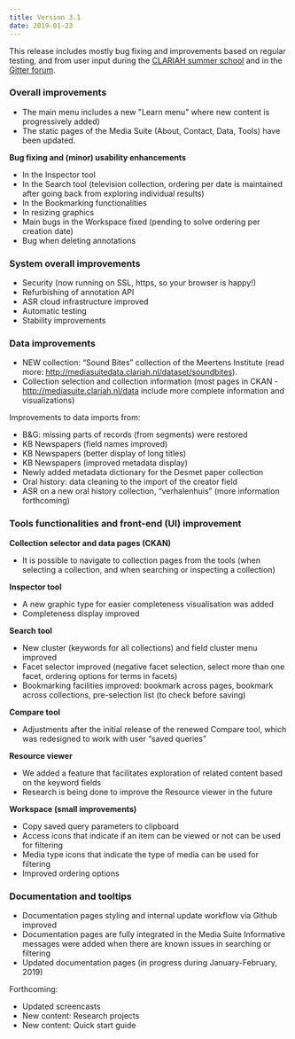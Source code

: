 ```yaml
---
title: Version 3.1
date: 2019-01-23
---
```


This release includes mostly bug fixing and improvements based on regular testing, and from user input during the [CLARIAH summer school](https://clariah.github.io/mediasuite-blog/blog/2018/10/01/Clariah-Media-Studies-Summer-School-report) and in the [Gitter forum](http://mediasuite.clariah.nl/documentation/forum).

### Overall improvements

- The main menu includes a new "Learn menu" where new content is progressively added)
- The static pages of the Media Suite (About, Contact, Data, Tools) have been updated. 

**Bug fixing and (minor) usability enhancements**

- In the Inspector tool
- In the Search tool (television collection, ordering per date is maintained after going back from exploring individual results)
- In the Bookmarking functionalities
- In resizing graphics
- Main bugs in the Workspace fixed (pending to solve ordering per creation date)
- Bug when deleting annotations

### System overall improvements

- Security (now running on SSL, https, so your browser is happy!)
- Refurbishing of annotation API
- ASR cloud infrastructure improved
- Automatic testing
- Stability improvements

### Data improvements

- NEW collection: “Sound Bites” collection of the Meertens Institute (read more: http://mediasuitedata.clariah.nl/dataset/soundbites).
- Collection selection and collection information (most pages in CKAN -<http://mediasuite.clariah.nl/data> include more complete information and visualizations)

Improvements to data imports from:

- B&G: missing parts of records (from segments) were restored
- KB Newspapers (field names improved)
- KB Newspapers (better display of long titles)
- KB Newspapers (improved metadata display)
- Newly added metadata dictionary for the Desmet paper collection
- Oral history: data cleaning to the import of the creator field
- ASR on a new oral history collection, “verhalenhuis” (more information forthcoming)

### Tools functionalities and front-end (UI) improvement

**Collection selector and data pages (CKAN)**

- It is possible to navigate to collection pages from the tools (when selecting a collection, and when searching or inspecting a collection)

**Inspector tool** 

- A new graphic type for easier completeness visualisation was added
- Completeness display improved

**Search tool** 

- New cluster (keywords for all collections) and field cluster menu improved
- Facet selector improved (negative facet selection, select more than one facet, ordering options for terms in facets)
- Bookmarking facilities improved: bookmark across pages, bookmark across collections, pre-selection list (to check before saving)

**Compare tool** 

- Adjustments after the initial release of the renewed Compare tool, which was redesigned to work with user “saved queries”

**Resource viewer** 

- We added a feature that facilitates exploration of related content based on the keyword fields
- Research is being done to improve the Resource viewer in the future

**Workspace (small improvements)**

- Copy saved query parameters to clipboard
- Access icons that indicate if an item can be viewed or not can be used for filtering
- Media type icons that indicate the type of media can be used for filtering
- Improved ordering options

### Documentation and tooltips

- Documentation pages styling and internal update workflow via Github improved
- Documentation pages are fully integrated in the Media Suite
  Informative messages were added when there are known issues in searching or filtering
- Updated documentation pages (in progress during January-February, 2019)

Forthcoming: 

- Updated screencasts
- New content: Research projects
- New content: Quick start guide